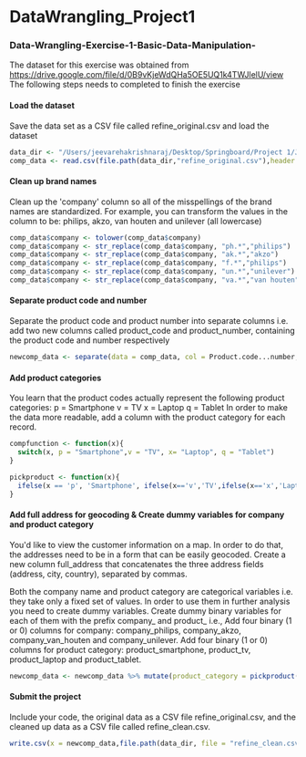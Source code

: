 # DataWrangling_Project1


### Data-Wrangling-Exercise-1-Basic-Data-Manipulation-
The dataset for this exercise was obtained from https://drive.google.com/file/d/0B9vKjeWdQHa5OE5UQ1k4TWJlelU/view    
The following steps needs to completed to finish the exercise    

#### Load the dataset
Save the data set as a CSV file called refine_original.csv and load  the dataset 

```r
data_dir <- "/Users/jeevarehakrishnaraj/Desktop/Springboard/Project 1/JP"
comp_data <- read.csv(file.path(data_dir,"refine_original.csv"),header = TRUE)
```

#### Clean up brand names
Clean up the 'company' column so all of the misspellings of the brand names are standardized. For example, you can transform the values in the column to be: philips, akzo, van houten and unilever (all lowercase)

```r
comp_data$company <- tolower(comp_data$company)
comp_data$company <- str_replace(comp_data$company, "ph.*","philips")
comp_data$company <- str_replace(comp_data$company, "ak.*","akzo")
comp_data$company <- str_replace(comp_data$company, "f.*","philips")
comp_data$company <- str_replace(comp_data$company, "un.*","unilever")
comp_data$company <- str_replace(comp_data$company, "va.*","van houten")
```

#### Separate product code and number    
Separate the product code and product number into separate columns i.e. add two new columns called product_code and product_number, containing the product code and number respectively

```r
newcomp_data <- separate(data = comp_data, col = Product.code...number, into = c("product_code", "product_number"), sep = "-") 
```

#### Add product categories  
You learn that the product codes actually represent the following product categories: p = Smartphone v = TV x = Laptop q = Tablet In order to make the data more readable, add a column with the product category for each record.    

```r
compfunction <- function(x){
  switch(x, p = "Smartphone",v = "TV", x= "Laptop", q = "Tablet")
}

pickproduct <- function(x){
  ifelse(x == 'p', 'Smartphone', ifelse(x=='v','TV',ifelse(x=='x','Laptop',ifelse(x == 'q','Tablet',NA))))
}
```

#### Add full address for geocoding & Create dummy variables for company and product category
You'd like to view the customer information on a map. In order to do that, the addresses need to be in a form that can be easily geocoded. Create a new column full_address that concatenates the three address fields (address, city, country), separated by commas.   

Both the company name and product category are categorical variables i.e. they take only a fixed set of values. In order to use them in further analysis you need to create dummy variables. Create dummy binary variables for each of them with the prefix company_ and product_ i.e., Add four binary (1 or 0) columns for company: company_philips, company_akzo, company_van_houten and company_unilever. Add four binary (1 or 0) columns for product category: product_smartphone, product_tv, product_laptop and product_tablet.

```r
newcomp_data <- newcomp_data %>% mutate(product_category = pickproduct(product_code), full_address = paste(address, city, country, sep=", "),company_philips = ifelse(company == 'phillips', 1, 0),company_akzo = ifelse(company == 'akzo', 1, 0),company_van_houten = ifelse(company == 'van houten', 1, 0),company_unilever = ifelse(company == 'unilever', 1, 0),product_smartphone = ifelse(product_code == 'p', 1, 0),product_tv = ifelse(product_code == 'v', 1, 0),product_laptop = ifelse(product_code == 'x', 1, 0),product_tablet = ifelse(product_code == 'q', 1, 0))
```

#### Submit the project
Include your code, the original data as a CSV file refine_original.csv, and the cleaned up data as a CSV file called refine_clean.csv.

```r
write.csv(x = newcomp_data,file.path(data_dir, file = "refine_clean.csv"))
```
